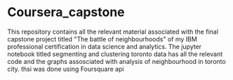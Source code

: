 # Coursera_capstone
This repository contains all the relevant material associated with the final capstone project titled "The battle of neighbourhoods" of my IBM professional certification in data science and analytics.
The jupyter notebook titled segmenting and clustering toronto data has all the relevant code and the graphs assosciated with analysis of neighbourhood in toronto city. thsi was done using Foursquare api
